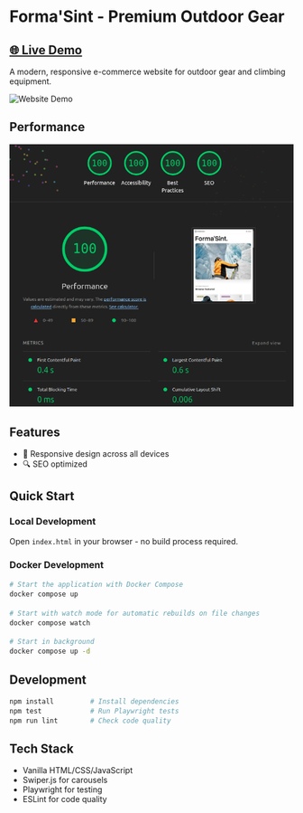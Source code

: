 # Forma'Sint - Premium Outdoor Gear 
## [🌐 Live Demo](https://cymmgithub.github.io/brands-manago-fe/)

A modern, responsive e-commerce website for outdoor gear and climbing equipment.

![Website Demo](./assets/website-demo.gif)

## Performance

![Lighthouse Score](./assets/lighthouse-score.png)

## Features

- 🎯 Responsive design across all devices
- 🔍 SEO optimized

## Quick Start

### Local Development
Open `index.html` in your browser - no build process required.

### Docker Development
```bash
# Start the application with Docker Compose
docker compose up

# Start with watch mode for automatic rebuilds on file changes
docker compose watch

# Start in background
docker compose up -d
```

## Development

```bash
npm install         # Install dependencies
npm test            # Run Playwright tests
npm run lint        # Check code quality
```

## Tech Stack

- Vanilla HTML/CSS/JavaScript
- Swiper.js for carousels
- Playwright for testing
- ESLint for code quality
